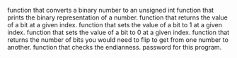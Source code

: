 function that converts a binary number to an unsigned int
function that prints the binary representation of a number.
function that returns the value of a bit at a given index.
function that sets the value of a bit to 1 at a given index.
function that sets the value of a bit to 0 at a given index.
function that returns the number of bits you would need to flip to get from one number to another.
function that checks the endianness.
password for this program.
